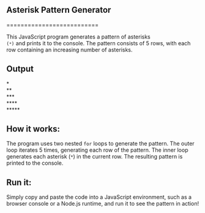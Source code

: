 ## Asterisk Pattern Generator
==========================

This JavaScript program generates a pattern of asterisks <code> (`*`)</code> and prints it to the console. The pattern consists of 5 rows, with each row containing an increasing number of asterisks.

## Output
*<br>
**<br>
***<br>
****<br>
*****<br>
## **How it works:**

The program uses two nested `for` loops to generate the pattern. The outer loop iterates 5 times, generating each row of the pattern. The inner loop generates each asterisk (`*`) in the current row. The resulting pattern is printed to the console.

## **Run it:**

 Simply copy and paste the code into a JavaScript environment, such as a browser console or a Node.js runtime, and run it to see the pattern in action! 